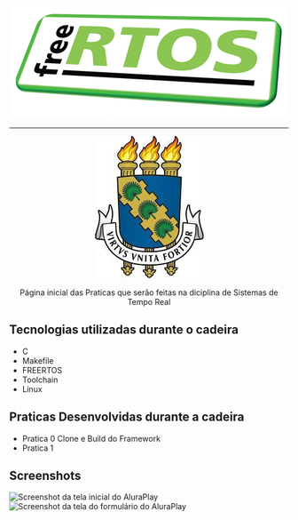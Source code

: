 <p align="center"> <img src="https://github.com/RafaelDSG-2020/RTOS/blob/main/FREERTOS.png" alt="Utilizando o FREERTOS na STM32F103C8T6"> </p>

<hr>

<p align="center"> <img src="https://github.com/RafaelDSG-2020/RTOS/blob/main/Logo_UFC.jpeg" alt="Logo da UFC"> </p>
<p align="center">Página inicial das Praticas que serão feitas na diciplina de Sistemas de Tempo Real</p>

## Tecnologias utilizadas durante o cadeira
* C
* Makefile
* FREERTOS
* Toolchain
* Linux

## Praticas Desenvolvidas durante a cadeira 
* Pratica 0 Clone e Build do Framework 
* Pratica 1 

## Screenshots
![Screenshot da tela inicial do AluraPlay](https://imgur.com/aymxEsh.png)
![Screenshot da tela do formulário do AluraPlay](https://imgur.com/ShNADf2.png)

